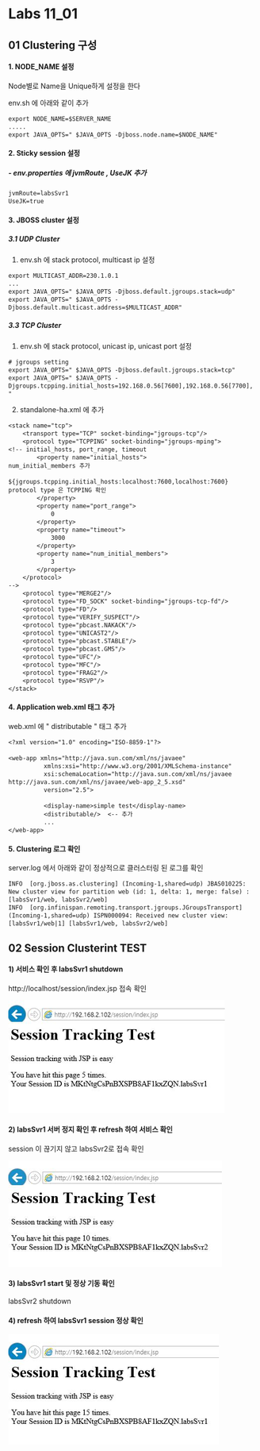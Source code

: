 # Labs 11_01 
## 01 Clustering 구성
#### 1. NODE_NAME 설정 
Node별로 Name을 Unique하게 설정을 한다

env.sh 에 아래와 같이 추가
    
```
export NODE_NAME=$SERVER_NAME
.....
export JAVA_OPTS=" $JAVA_OPTS -Djboss.node.name=$NODE_NAME"
```
    
#### 2. Sticky session 설정

##### - env.properties 에 jvmRoute , UseJK 추가 

```
jvmRoute=labsSvr1
UseJK=true
```
    
#### 3. JBOSS cluster 설정 
##### 3.1 UDP Cluster
1) env.sh 에 stack protocol, multicast ip 설정

```
export MULTICAST_ADDR=230.1.0.1  
...
export JAVA_OPTS=" $JAVA_OPTS -Djboss.default.jgroups.stack=udp"
export JAVA_OPTS=" $JAVA_OPTS -Djboss.default.multicast.address=$MULTICAST_ADDR"
```

##### 3.3 TCP Cluster
1) env.sh 에 stack protocol, unicast ip, unicast port 설정

```
# jgroups setting
export JAVA_OPTS=" $JAVA_OPTS -Djboss.default.jgroups.stack=tcp"
export JAVA_OPTS=" $JAVA_OPTS -Djgroups.tcpping.initial_hosts=192.168.0.56[7600],192.168.0.56[7700], "
```

2) standalone-ha.xml 에 추가 
```
<stack name="tcp">
    <transport type="TCP" socket-binding="jgroups-tcp"/>
    <protocol type="TCPPING" socket-binding="jgroups-mping">                 <!-- initial_hosts, port_range, timeout
        <property name="initial_hosts">                                           num_initial_members 추가 
            ${jgroups.tcpping.initial_hosts:localhost:7600,localhost:7600}        protocol type 은 TCPPING 확인 
        </property>
        <property name="port_range">
            0
        </property>
        <property name="timeout">
            3000
        </property>
        <property name="num_initial_members">
            3
        </property>
    </protocol>                                                                 -->
    <protocol type="MERGE2"/>
    <protocol type="FD_SOCK" socket-binding="jgroups-tcp-fd"/>
    <protocol type="FD"/>
    <protocol type="VERIFY_SUSPECT"/>
    <protocol type="pbcast.NAKACK"/>
    <protocol type="UNICAST2"/>
    <protocol type="pbcast.STABLE"/>
    <protocol type="pbcast.GMS"/>
    <protocol type="UFC"/>
    <protocol type="MFC"/>
    <protocol type="FRAG2"/>
    <protocol type="RSVP"/>
</stack>
```
        
#### 4. Application web.xml 태그 추가 
web.xml 에 " distributable " 태그 추가
```
<?xml version="1.0" encoding="ISO-8859-1"?>
 
<web-app xmlns="http://java.sun.com/xml/ns/javaee"
          xmlns:xsi="http://www.w3.org/2001/XMLSchema-instance"
          xsi:schemaLocation="http://java.sun.com/xml/ns/javaee http://java.sun.com/xml/ns/javaee/web-app_2_5.xsd"
          version="2.5">
                  
          <display-name>simple test</display-name>
          <distributable/>  <-- 추가 
          ...
</web-app>
```
#### 5. Clustering 로그 확인 
server.log 에서 아래와 같이  정상적으로 클러스터링 된 로그를 확인

```
INFO  [org.jboss.as.clustering] (Incoming-1,shared=udp) JBAS010225: New cluster view for partition web (id: 1, delta: 1, merge: false) : [labsSvr1/web, labsSvr2/web]
INFO  [org.infinispan.remoting.transport.jgroups.JGroupsTransport] (Incoming-1,shared=udp) ISPN000094: Received new cluster view: [labsSvr1/web|1] [labsSvr1/web, labsSvr2/web]

```

## 02 Session Clusterint TEST  
#### 1) 서비스 확인 후 labsSvr1 shutdown 
http://localhost/session/index.jsp 접속 확인 

![labs11](img/labs11_1.JPG)

#### 2) labsSvr1 서버 정지 확인 후 refresh 하여 서비스 확인 

session 이 끊기지 않고 labsSvr2로 접속 확인  

![labs11](img/labs11_2.JPG)

#### 3) labsSvr1 start 및 정상 기동 확인

labsSvr2 shutdown 

#### 4) refresh 하여 labsSvr1 session 정상 확인 

![labs11](img/labs11_3.JPG)

